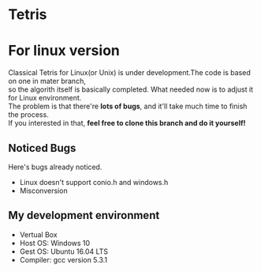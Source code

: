 # Tetris
<html>
	<body>
		<h1>For linux version</h1>
		<p>
			Classical Tetris for Linux(or Unix) is under development.The code is based on one in mater branch,<br>
			so the algorith itself is basically completed. What needed now is to adjust it for Linux  environment.<br>
			The problem is that there're <b>lots of bugs</b>, and it'll take much time to finish the process.<br>
			If you interested in that, <b>feel free to clone this branch and do it yourself!</b>
		</p>
	</body>
	<body>
		<h2>Noticed Bugs</h2>
		<p>
			Here's bugs already noticed.
		</p>
		<ul>
			<li>Linux doesn't support conio.h and windows.h</li>
			<li>Misconversion</li>
		</ul>
	</body>
	<body>
		<h2>My development environment</h2>
		<ul>
			<li>Vertual Box</li>
			<li>Host OS: Windows 10</li>
			<li>Gest OS: Ubuntu 16.04 LTS</li>
			<li>Compiler: gcc version 5.3.1</li>
		</ul>
	</body>
</html>